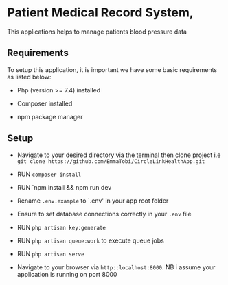 
# Patient Medical Record System,

This applications helps to manage patients blood pressure data
## Requirements

To setup this application, it is important we have some basic requirements as listed below:

- Php (version >= 7.4) installed

- Composer installed

- npm package manager 

## Setup


- Navigate to your desired directory via the terminal then clone project i.e `git clone https://github.com/EmmaTobi/CircleLinkHealthApp.git`

- RUN `composer install`

- RUN `npm install && npm run dev

- Rename `.env.example` to `.env' in your app root folder

- Ensure to set database connections correctly in your `.env` file

- RUN `php artisan key:generate`

- RUN `php artisan queue:work` to execute queue jobs

- RUN `php artisan serve`

- Navigate to your browser via `http::localhost:8000`. NB i assume your application is running on port 8000